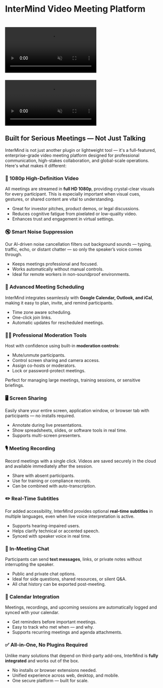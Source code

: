 # InterMind Video Meeting Platform

<video  autoplay muted playsinline style="margin-top: 24px" class="light-only">
  <source src="/-3d.mp4" type="video/mp4">
</video>
<video  autoplay muted playsinline style="margin-top: 24px" class="dark-only">
  <source src="/-3l.mp4" type="video/mp4">
</video>

## Built for Serious Meetings — Not Just Talking

InterMind is not just another plugin or lightweight tool — it's a full-featured, enterprise-grade video meeting platform designed for professional communication, high-stakes collaboration, and global-scale operations. Here's what makes it different:

### 🎥 1080p High-Definition Video

All meetings are streamed in **full HD 1080p**, providing crystal-clear visuals for every participant. This is especially important when visual cues, gestures, or shared content are vital to understanding.

- Great for investor pitches, product demos, or legal discussions.
- Reduces cognitive fatigue from pixelated or low-quality video.
- Enhances trust and engagement in virtual settings.

### 🔇 Smart Noise Suppression

Our AI-driven noise cancellation filters out background sounds — typing, traffic, echo, or distant chatter — so only the speaker’s voice comes through.

- Keeps meetings professional and focused.
- Works automatically without manual controls.
- Ideal for remote workers in non-soundproof environments.

### 📅 Advanced Meeting Scheduling

InterMind integrates seamlessly with **Google Calendar, Outlook, and iCal**, making it easy to plan, invite, and remind participants.

- Time zone aware scheduling.
- One-click join links.
- Automatic updates for rescheduled meetings.

### 🧑‍⚖️ Professional Moderation Tools

Host with confidence using built-in **moderation controls**:

- Mute/unmute participants.
- Control screen sharing and camera access.
- Assign co-hosts or moderators.
- Lock or password-protect meetings.

Perfect for managing large meetings, training sessions, or sensitive briefings.

### 🖥️ Screen Sharing

Easily share your entire screen, application window, or browser tab with participants — no installs required.

- Annotate during live presentations.
- Show spreadsheets, slides, or software tools in real time.
- Supports multi-screen presenters.

### 🎙️ Meeting Recording

Record meetings with a single click. Videos are saved securely in the cloud and available immediately after the session.

- Share with absent participants.
- Use for training or compliance records.
- Can be combined with auto-transcription.

### ✏️ Real-Time Subtitles

For added accessibility, InterMind provides optional **real-time subtitles** in multiple languages, even when live voice interpretation is active.

- Supports hearing-impaired users.
- Helps clarify technical or accented speech.
- Synced with speaker voice in real time.

### 💬 In-Meeting Chat

Participants can send **text messages**, links, or private notes without interrupting the speaker.

- Public and private chat options.
- Ideal for side questions, shared resources, or silent Q&A.
- All chat history can be exported post-meeting.

### 📆 Calendar Integration

Meetings, recordings, and upcoming sessions are automatically logged and synced with your calendar.

- Get reminders before important meetings.
- Easy to track who met when — and why.
- Supports recurring meetings and agenda attachments.

### ✅ All-in-One, No Plugins Required

Unlike many solutions that depend on third-party add-ons, InterMind is **fully integrated** and works out of the box.

- No installs or browser extensions needed.
- Unified experience across web, desktop, and mobile.
- One secure platform — built for scale.
